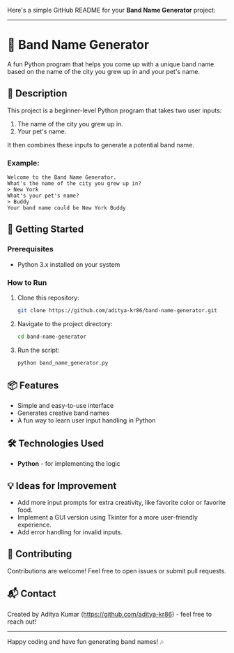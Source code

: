 Here's a simple GitHub README for your **Band Name Generator** project:

---

# 🎸 Band Name Generator

A fun Python program that helps you come up with a unique band name based on the name of the city you grew up in and your pet's name. 

## 📜 Description

This project is a beginner-level Python program that takes two user inputs:
1. The name of the city you grew up in.
2. Your pet's name.

It then combines these inputs to generate a potential band name.

### Example:
```
Welcome to the Band Name Generator.
What's the name of the city you grew up in?
> New York
What's your pet's name?
> Buddy
Your band name could be New York Buddy
```

## 🚀 Getting Started

### Prerequisites

- Python 3.x installed on your system

### How to Run

1. Clone this repository:
   ```bash
   git clone https://github.com/aditya-kr86/band-name-generator.git
   ```
2. Navigate to the project directory:
   ```bash
   cd band-name-generator
   ```
3. Run the script:
   ```bash
   python band_name_generator.py
   ```

## 📦 Features

- Simple and easy-to-use interface
- Generates creative band names
- A fun way to learn user input handling in Python

## 🛠️ Technologies Used

- **Python** - for implementing the logic

## 💡 Ideas for Improvement

- Add more input prompts for extra creativity, like favorite color or favorite food.
- Implement a GUI version using Tkinter for a more user-friendly experience.
- Add error handling for invalid inputs.

## 🤝 Contributing

Contributions are welcome! Feel free to open issues or submit pull requests.

## 📬 Contact

Created by Aditya Kumar (https://github.com/aditya-kr86) - feel free to reach out!

---

Happy coding and have fun generating band names! 🎶

